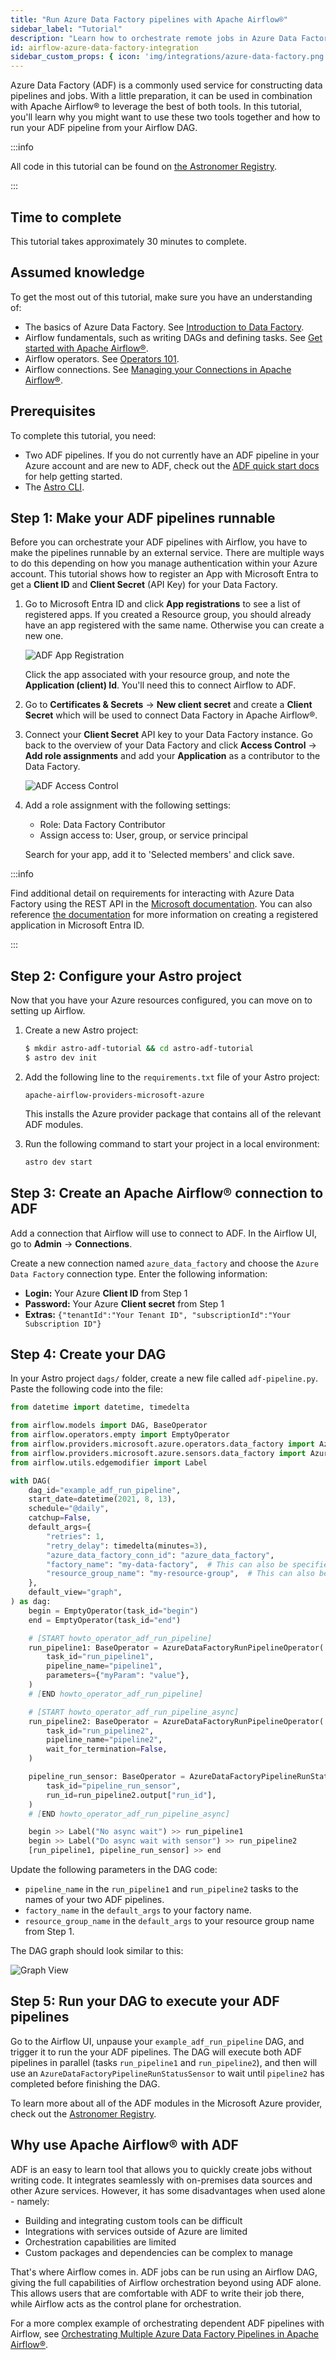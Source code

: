 ```yaml
---
title: "Run Azure Data Factory pipelines with Apache Airflow®"
sidebar_label: "Tutorial"
description: "Learn how to orchestrate remote jobs in Azure Data Factory with your Apache Airflow® DAGs."
id: airflow-azure-data-factory-integration
sidebar_custom_props: { icon: 'img/integrations/azure-data-factory.png' }
---
```


Azure Data Factory (ADF) is a commonly used service for constructing data pipelines and jobs. With a little preparation, it can be used in combination with Apache Airflow® to leverage the best of both tools. In this tutorial, you'll learn why you might want to use these two tools together and how to run your ADF pipeline from your Airflow DAG.

:::info

All code in this tutorial can be found on [the Astronomer Registry](https://registry.astronomer.io/dags/azure-data-factory-dag).

:::

## Time to complete

This tutorial takes approximately 30 minutes to complete.

## Assumed knowledge

To get the most out of this tutorial, make sure you have an understanding of:

- The basics of Azure Data Factory. See [Introduction to Data Factory](https://learn.microsoft.com/en-us/azure/data-factory/introduction).
- Airflow fundamentals, such as writing DAGs and defining tasks. See [Get started with Apache Airflow®](get-started-with-airflow.md).
- Airflow operators. See [Operators 101](what-is-an-operator.md).
- Airflow connections. See [Managing your Connections in Apache Airflow®](connections.md).

## Prerequisites

To complete this tutorial, you need:

- Two ADF pipelines. If you do not currently have an ADF pipeline in your Azure account and are new to ADF, check out the [ADF quick start docs](https://docs.microsoft.com/en-us/azure/data-factory/quickstart-create-data-factory-portal) for help getting started.
- The [Astro CLI](https://www.astronomer.io/docs/astro/cli/get-started).

## Step 1: Make your ADF pipelines runnable

Before you can orchestrate your ADF pipelines with Airflow, you have to make the pipelines runnable by an external service. There are multiple ways to do this depending on how you manage authentication within your Azure account. This tutorial shows how to register an App with Microsoft Entra to get a **Client ID** and **Client Secret** (API Key) for your Data Factory.

1. Go to Microsoft Entra ID and click **App registrations** to see a list of registered apps. If you created a Resource group, you should already have an app registered with the same name. Otherwise you can create a new one.

    ![ADF App Registration](/img/integrations/airflow_azure_data_factory_integration_app_registration.png)

    Click the app associated with your resource group, and note the **Application (client) Id**. You'll need this to connect Airflow to ADF.

2. Go to **Certificates & Secrets** -> **New client secret** and create a **Client Secret** which will be used to connect Data Factory in Apache Airflow®.

3. Connect your **Client Secret** API key to your Data Factory instance. Go back to the overview of your Data Factory and click **Access Control** -> **Add role assignments** and add your **Application** as a contributor to the Data Factory.

    ![ADF Access Control](/img/integrations/airflow_azure_data_factory_integration_add_role_assignment.png)

4. Add a role assignment with the following settings:

    - Role: Data Factory Contributor
    - Assign access to: User, group, or service principal

    Search for your app, add it to 'Selected members' and click save.

:::info

Find additional detail on requirements for interacting with Azure Data Factory using the REST API in the [Microsoft documentation](https://docs.microsoft.com/en-us/azure/data-factory/quickstart-create-data-factory-rest-api). You can also reference [the documentation](https://learn.microsoft.com/en-us/entra/identity-platform/howto-create-service-principal-portal#register-an-application-with-azure-ad-and-create-a-service-principal) for more information on creating a registered application in Microsoft Entra ID.

:::

## Step 2: Configure your Astro project

Now that you have your Azure resources configured, you can move on to setting up Airflow.

1. Create a new Astro project:

    ```sh
    $ mkdir astro-adf-tutorial && cd astro-adf-tutorial
    $ astro dev init
    ```

2. Add the following line to the `requirements.txt` file of your Astro project:

    ```text
    apache-airflow-providers-microsoft-azure
    ```

    This installs the Azure provider package that contains all of the relevant ADF modules.

3. Run the following command to start your project in a local environment:

    ```sh
    astro dev start
    ```

## Step 3: Create an Apache Airflow® connection to ADF

Add a connection that Airflow will use to connect to ADF. In the Airflow UI, go to **Admin** -> **Connections**.

Create a new connection named `azure_data_factory` and choose the `Azure Data Factory` connection type. Enter the following information:

- **Login:** Your Azure **Client ID** from Step 1
- **Password:** Your Azure **Client secret** from Step 1
- **Extras:** `{"tenantId":"Your Tenant ID", "subscriptionId":"Your Subscription ID"}`

## Step 4: Create your DAG

In your Astro project `dags/` folder, create a new file called `adf-pipeline.py`. Paste the following code into the file:

```python
from datetime import datetime, timedelta

from airflow.models import DAG, BaseOperator
from airflow.operators.empty import EmptyOperator
from airflow.providers.microsoft.azure.operators.data_factory import AzureDataFactoryRunPipelineOperator
from airflow.providers.microsoft.azure.sensors.data_factory import AzureDataFactoryPipelineRunStatusSensor
from airflow.utils.edgemodifier import Label

with DAG(
    dag_id="example_adf_run_pipeline",
    start_date=datetime(2021, 8, 13),
    schedule="@daily",
    catchup=False,
    default_args={
        "retries": 1,
        "retry_delay": timedelta(minutes=3),
        "azure_data_factory_conn_id": "azure_data_factory",
        "factory_name": "my-data-factory",  # This can also be specified in the ADF connection.
        "resource_group_name": "my-resource-group",  # This can also be specified in the ADF connection.
    },
    default_view="graph",
) as dag:
    begin = EmptyOperator(task_id="begin")
    end = EmptyOperator(task_id="end")

    # [START howto_operator_adf_run_pipeline]
    run_pipeline1: BaseOperator = AzureDataFactoryRunPipelineOperator(
        task_id="run_pipeline1",
        pipeline_name="pipeline1",
        parameters={"myParam": "value"},
    )
    # [END howto_operator_adf_run_pipeline]

    # [START howto_operator_adf_run_pipeline_async]
    run_pipeline2: BaseOperator = AzureDataFactoryRunPipelineOperator(
        task_id="run_pipeline2",
        pipeline_name="pipeline2",
        wait_for_termination=False,
    )

    pipeline_run_sensor: BaseOperator = AzureDataFactoryPipelineRunStatusSensor(
        task_id="pipeline_run_sensor",
        run_id=run_pipeline2.output["run_id"],
    )
    # [END howto_operator_adf_run_pipeline_async]

    begin >> Label("No async wait") >> run_pipeline1
    begin >> Label("Do async wait with sensor") >> run_pipeline2
    [run_pipeline1, pipeline_run_sensor] >> end
```

Update the following parameters in the DAG code:

- `pipeline_name` in the `run_pipeline1` and `run_pipeline2` tasks to the names of your two ADF pipelines.
- `factory_name` in the `default_args` to your factory name.
- `resource_group_name` in the `default_args` to your resource group name from Step 1.

The DAG graph should look similar to this:

![Graph View](/img/guides/multiple_adf_pipeline_graph.png)

## Step 5: Run your DAG to execute your ADF pipelines

Go to the Airflow UI, unpause your `example_adf_run_pipeline` DAG, and trigger it to run the your ADF pipelines.
The DAG will execute both ADF pipelines in parallel (tasks `run_pipeline1` and `run_pipeline2`), and then will use an `AzureDataFactoryPipelineRunStatusSensor` to wait until `pipeline2` has completed before finishing the DAG.

To learn more about all of the ADF modules in the Microsoft Azure provider, check out the [Astronomer Registry](https://registry.astronomer.io/providers/microsoft-azure).

## Why use Apache Airflow® with ADF

ADF is an easy to learn tool that allows you to quickly create jobs without writing code. It integrates seamlessly with on-premises data sources and other Azure services. However, it has some disadvantages when used alone - namely:

- Building and integrating custom tools can be difficult
- Integrations with services outside of Azure are limited
- Orchestration capabilities are limited
- Custom packages and dependencies can be complex to manage

That's where Airflow comes in. ADF jobs can be run using an Airflow DAG, giving the full capabilities of Airflow orchestration beyond using ADF alone. This allows users that are comfortable with ADF to write their job there, while Airflow acts as the control plane for orchestration.

For a more complex example of orchestrating dependent ADF pipelines with Airflow, see [Orchestrating Multiple Azure Data Factory Pipelines in Apache Airflow®](https://registry.astronomer.io/dags/airflow-azure-data-factory).
